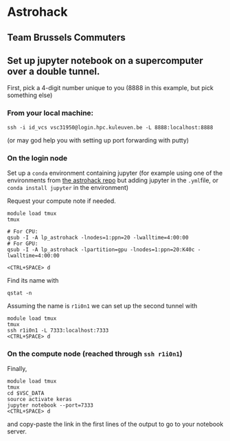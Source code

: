 # Astrohack

## Team **Brussels Commuters**

## Set up jupyter notebook on a supercomputer over a double tunnel.

First, pick a 4-digit number unique to you (8888 in this example, but pick something else)

### From your local machine:  

```shell
ssh -i id_vcs vsc31950@login.hpc.kuleuven.be -L 8888:localhost:8888
``` 
(or may god help you with setting up port forwarding with putty)

### On the login node

Set up a `conda` environment containing jupyter (for example using one of the environments from [the astrohack repo](https://github.com/gjbex/Astrohack/tree/master/Environments) but adding jupyter in the `.yml`file, or `conda install jupyter` in the environment)

Request your compute note if needed.
```shell
module load tmux
tmux

# For CPU:
qsub -I -A lp_astrohack -lnodes=1:ppn=20 -lwalltime=4:00:00
# For GPU:
qsub -I -A lp_astrohack -lpartition=gpu -lnodes=1:ppn=20:K40c -lwalltime=4:00:00

<CTRL+SPACE> d
```

Find its name with
```shell
qstat -n
```
Assuming the name is `r1i0n1` we can set up the second tunnel with

```shell
module load tmux
tmux
ssh r1i0n1 -L 7333:localhost:7333
<CTRL+SPACE> d
```
### On the compute node (reached through `ssh r1i0n1`)

Finally,
```shell
module load tmux
tmux
cd $VSC_DATA
source activate keras
jupyter notebook --port=7333
<CTRL+SPACE> d
```
and copy-paste the link in the first lines of the output to go to your notebook server.

